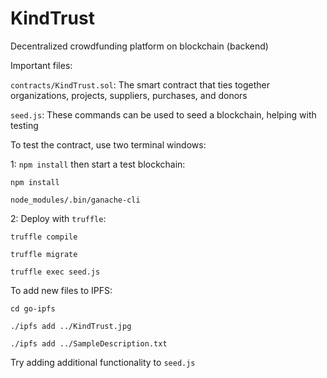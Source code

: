 # KindTrust
Decentralized crowdfunding platform on blockchain (backend)

Important files:

`contracts/KindTrust.sol`: The smart contract that ties together organizations, projects, suppliers, purchases, and donors

`seed.js`: These commands can be used to seed a blockchain, helping with testing

To test the contract, use two terminal windows:

1: `npm install` then start a test blockchain:

`npm install`

`node_modules/.bin/ganache-cli`

2: Deploy with `truffle`:

`truffle compile`

`truffle migrate`

`truffle exec seed.js`

To add new files to IPFS:

`cd go-ipfs`

`./ipfs add ../KindTrust.jpg`

`./ipfs add ../SampleDescription.txt`

Try adding additional functionality to `seed.js`
